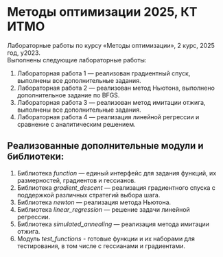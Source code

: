 # Методы оптимизации 2025, КТ ИТМО

Лабораторные работы по курсу «Методы оптимизации», 2 курс, 2025 год, у2023.  
Выполнены следующие лабораторные работы:
1. Лабораторная работа 1 — реализован градиентный спуск, выполнены все дополнительные задания.
2. Лабораторная работа 2 — реализован метод Ньютона, выполнено дополнительное задание по BFGS.
3. Лабораторная работа 3 — реализован метод имитации отжига, выполнены все дополнительные задания.
4. Лабораторная работа 4 — реализация линейной регрессии и сравнение с аналитическим решением.

## Реализованные дополнительные модули и библиотеки:
1. Библиотека *function* — единый интерфейс для задания функций, их размерностей, градиентов и гессианов.
2. Библиотека *gradient_descent* — реализация градиентного спуска с поддержкой различных стратегий выбора шага.
3. Библиотека *newton* — реализация метода Ньютона.
4. Библиотека *linear_regression* — решение задачи линейной регрессии.
5. Библиотека *simulated_annealing* — реализация метода имитации отжига.
6. Модуль *test_functions* - готовые функции и их наборами для тестирования, в том числе с гессианами и градиентами.